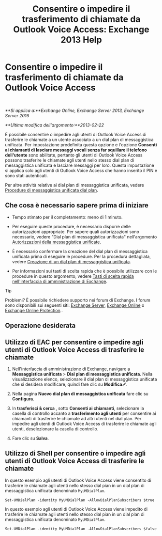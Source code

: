 ﻿---
title: 'Consentire o impedire il trasferimento di chiamate da Outlook Voice Access: Exchange 2013 Help'
TOCTitle: Consentire o impedire il trasferimento di chiamate da Outlook Voice Access
ms:assetid: b80c57f1-394c-4608-8ad3-52a3e6d697db
ms:mtpsurl: https://technet.microsoft.com/it-it/library/Ee423554(v=EXCHG.150)
ms:contentKeyID: 52057321
ms.date: 05/22/2018
mtps_version: v=EXCHG.150
ms.translationtype: MT
---

# Consentire o impedire il trasferimento di chiamate da Outlook Voice Access

 

_**Si applica a:**Exchange Online, Exchange Server 2013, Exchange Server 2016_

_**Ultima modifica dell'argomento:**2013-02-22_

È possibile consentire o impedire agli utenti di Outlook Voice Access di trasferire le chiamate a un utente associato a un dial plan di messaggistica unificata. Per impostazione predefinita questa opzione e l'opzione **Consenti ai chiamanti di lasciare messaggi vocali senza far squillare il telefono dell'utente** sono abilitate, pertanto gli utenti di Outlook Voice Access possono trasferire le chiamate agli utenti nello stesso dial plan di messaggistica unificata e lasciare messaggi per loro. Questa impostazione si applica solo agli utenti di Outlook Voice Access che hanno inserito il PIN e sono stati autenticati.

Per altre attività relative ai dial plan di messaggistica unificata, vedere [Procedure di messaggistica unificata dial plan](um-dial-plan-procedures-exchange-2013-help.md).

## Che cosa è necessario sapere prima di iniziare

  - Tempo stimato per il completamento: meno di 1 minuto.

  - Per eseguire queste procedure, è necessario disporre delle autorizzazioni appropriate. Per sapere quali autorizzazioni sono necessarie, vedere "Dial plan di messaggistica unificata" nell'argomento [Autorizzazioni della messaggistica unificate](unified-messaging-permissions-exchange-2013-help.md).

  - È necessario confermare la creazione del dial plan di messaggistica unificata prima di eseguire le procedure. Per la procedura dettagliata, vedere [Creazione di un dial plan di messaggistica unificata](create-a-um-dial-plan-exchange-2013-help.md).

  - Per informazioni sui tasti di scelta rapida che è possibile utilizzare con le procedure in questo argomento, vedere [Tasti di scelta rapida nell'interfaccia di amministrazione di Exchange](keyboard-shortcuts-in-the-exchange-admin-center-exchange-online-protection-help.md).


> [!TIP]
> Problemi? È possibile richiedere supporto nei forum di Exchange. I forum sono disponibili sui seguenti siti: <A href="https://go.microsoft.com/fwlink/p/?linkid=60612">Exchange Server</A>, <A href="https://go.microsoft.com/fwlink/p/?linkid=267542">Exchange Online</A> o <A href="https://go.microsoft.com/fwlink/p/?linkid=285351">Exchange Online Protection</A>..



## Operazione desiderata

## Utilizzo di EAC per consentire o impedire agli utenti di Outlook Voice Access di trasferire le chiamate

1.  Nell'interfaccia di amministrazione di Exchange, navigare a **Messaggistica unificata** \> **Dial plan di messaggistica unificata**. Nella visualizzazione elenco, selezionare il dial plan di messaggistica unificata che si desidera modificare, quindi fare clic su **Modifica**![Icona Modifica](images/JJ218640.6f53ccb2-1f13-4c02-bea0-30690e6ea71d(EXCHG.150).gif "Icona Modifica").

2.  Nella pagina **Nuovo dial plan di messaggistica unificata** fare clic su **Configura**.

3.  In **trasferisci & cerca** , sotto **Consenti ai chiamanti**, selezionare la casella di controllo accanto a **trasferimento agli utenti** per consentire ai chiamanti di trasferire le chiamate ad altri utenti nel dial plan. Per impedire agli utenti di Outlook Voice Access di trasferire le chiamate agli utenti, deselezionare la casella di controllo.

4.  Fare clic su **Salva**.

## Utilizzo di Shell per consentire o impedire agli utenti di Outlook Voice Access di trasferire le chiamate

In questo esempio agli utenti di Outlook Voice Access viene consentito di trasferire le chiamate agli utenti nello stesso dial pian in un dial plan di messaggistica unificata denominato `MyUMDialPlan`.

    Set-UMDialPlan -identity MyUMDialPlan -AllowDialPlanSubscribers $true

In questo esempio agli utenti di Outlook Voice Access viene impedito di trasferire le chiamate agli utenti nello stesso dial pian in un dial plan di messaggistica unificata denominato `MyUMDialPlan`.

    Set-UMDialPlan -identity MyUMDialPlan -AllowDialPlanSubscribers $false

